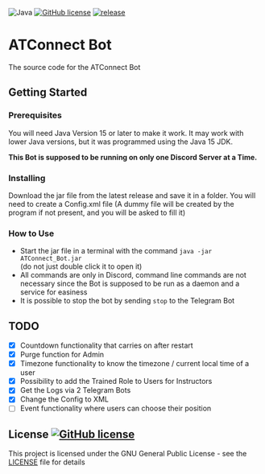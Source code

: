![Java](https://badgen.net/badge/language/Java/green)
[![GitHub license](https://badgen.net/github/license/maxwai/ATConnect_Bot)](LICENSE)
[![release](https://badgen.net/github/release/maxwai/ATConnect_Bot)](https://github.com/maxwai/ATConnect_Bot/releases)

# ATConnect Bot

The source code for the ATConnect Bot

## Getting Started

### Prerequisites

You will need Java Version 15 or later to make it work. It may work with lower Java versions, but it
was programmed using the Java 15 JDK.

**This Bot is supposed to be running on only one Discord Server at a Time.**

### Installing

Download the jar file from the latest release and save it in a folder. You will need to create a
Config.xml file (A dummy file will be created by the program if not present, and you will be asked
to fill it)

### How to Use

* Start the jar file in a terminal with the command `java -jar ATConnect_Bot.jar` <br>
  (do not just double click it to open it)
* All commands are only in Discord, command line commands are not necessary since the Bot is
  supposed to be run as a daemon and a service for easiness
* It is possible to stop the bot by sending `stop` to the Telegram Bot

## TODO

- [X] Countdown functionality that carries on after restart
- [X] Purge function for Admin
- [X] Timezone functionality to know the timezone / current local time of a user
- [X] Possibility to add the Trained Role to Users for Instructors
- [X] Get the Logs via 2 Telegram Bots
- [X] Change the Config to XML
- [ ] Event functionality where users can choose their position

## License [![GitHub license](https://badgen.net/github/license/maxwai/ATConnect_Bot)](LICENSE)

This project is licensed under the GNU General Public License - see the [LICENSE](LICENSE) file for
details